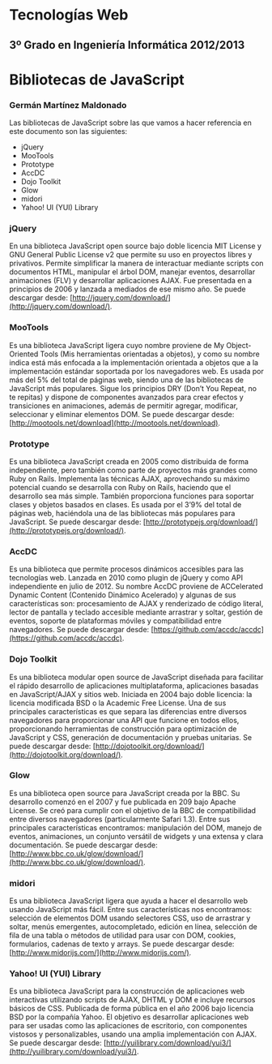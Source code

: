 Tecnologías Web
===============
3º Grado en Ingeniería Informática 2012/2013
--------------------------------------------


# Bibliotecas de JavaScript
### Germán Martínez Maldonado

Las bibliotecas de JavaScript sobre las que vamos a hacer referencia en este documento son las siguientes:

* jQuery
* MooTools
* Prototype
* AccDC
* Dojo Toolkit
* Glow
* midori
* Yahoo! UI (YUI) Library

### jQuery

En una biblioteca JavaScript open source bajo doble licencia MIT License y GNU General Public License v2 que permite su uso en proyectos libres y privativos. Permite simplificar la manera de interactuar mediante scripts con documentos HTML, manipular el árbol DOM, manejar eventos, desarrollar animaciones (FLV) y desarrollar aplicaciones AJAX. Fue presentada en a principios de 2006 y lanzada a mediados de ese mismo año. Se puede descargar desde: [http://jquery.com/download/](http://jquery.com/download/).

### MooTools

Es una biblioteca JavaScript ligera cuyo nombre proviene de My Object-Oriented Tools (Mis herramientas orientadas a objetos), y como su nombre indica está más enfocada a la implementación orientada a objetos que a la implementación estándar soportada por los navegadores web. Es usada por más del 5% del total de páginas web, siendo una de las bibliotecas de JavaScript más populares. Sigue los principios DRY (Don’t You Repeat, no te repitas) y dispone de componentes avanzados para crear efectos y transiciones  en animaciones, además de permitir agregar, modificar, seleccionar y eliminar elementos DOM. Se puede descargar desde: [http://mootools.net/download](http://mootools.net/download).

### Prototype

Es una biblioteca JavaScript creada en 2005 como distribuida de forma independiente, pero también como parte de proyectos más grandes como Ruby on Rails. Implementa las técnicas AJAX, aprovechando su máximo potencial cuando se desarrolla con Ruby on Rails, haciendo que el desarrollo sea más simple. También proporciona funciones para soportar clases y objetos basados en clases. Es usada por el 3’9% del total de páginas web, haciéndola una de las bibliotecas más populares para JavaScript. Se puede descargar desde: [http://prototypejs.org/download/](http://prototypejs.org/download/).

### AccDC

Es una biblioteca que permite procesos dinámicos accesibles para las tecnologías web. Lanzada en 2010 como plugin de jQuery y como API  independiente en julio de 2012. Su nombre AccDC proviene de ACCelerated Dynamic Content (Contenido Dinámico Acelerado) y algunas de sus características son: procesamiento de AJAX y renderizado de código literal, lector de pantalla y teclado accesible mediante arrastrar y soltar, gestión de eventos, soporte de plataformas móviles y compatibilidad entre navegadores. Se puede descargar desde: [https://github.com/accdc/accdc](https://github.com/accdc/accdc).

### Dojo Toolkit

Es una biblioteca modular open source de JavaScript diseñada para facilitar el rápido desarrollo de aplicaciones multiplataforma, aplicaciones basadas en JavaScript/AJAX y sitios web. Iniciada en 2004 bajo doble licencia: la licencia modificada BSD o la Academic Free License. Una de sus principales características es que separa las diferencias entre diversos navegadores para proporcionar una API que funcione en todos ellos, proporcionando herramientas de construcción para optimización de JavaScript y CSS, generación de documentación y pruebas unitarias. Se puede descargar desde: [http://dojotoolkit.org/download/](http://dojotoolkit.org/download/).

### Glow

Es una biblioteca open source para JavaScript creada por la BBC. Su desarrollo comenzó en el 2007 y fue publicada en 209 bajo Apache License. Se creó para cumplir con el objetivo de la BBC de compatibilidad entre diversos navegadores (particularmente Safari 1.3). Entre sus principales características encontramos: manipulación del DOM, manejo de eventos, animaciones, un conjunto versátil de widgets y una extensa y clara documentación. Se puede descargar desde: [http://www.bbc.co.uk/glow/download/](http://www.bbc.co.uk/glow/download/).

### midori

Es una biblioteca JavaScript ligera que ayuda a hacer el desarrollo web usando JavaScript más fácil. Entre sus características nos encontramos: selección de elementos DOM usando selectores CSS, uso de arrastrar y soltar, menús emergentes, autocompletado, edición en línea, selección de fila de una tabla o métodos de utilidad para usar con DOM, cookies, formularios, cadenas de texto y arrays. Se puede descargar desde: [http://www.midorijs.com/](http://www.midorijs.com/).

### Yahoo! UI (YUI) Library

Es una biblioteca JavaScript para la construcción de aplicaciones web interactivas utilizando scripts de AJAX, DHTML y DOM e incluye recursos básicos de CSS. Publicada de forma pública en el año 2006 bajo licencia BSD por la compañía Yahoo. El objetivo es desarrollar aplicaciones web para ser usadas como las aplicaciones de escritorio, con componentes vistosos y personalizables, usando una amplia implementación con AJAX. Se puede descargar desde: [http://yuilibrary.com/download/yui3/](http://yuilibrary.com/download/yui3/).
